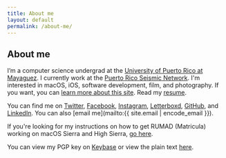 ```yaml
---
title: About me
layout: default
permalink: /about-me/
---
```


## About me

I’m a computer science undergrad at the [University of Puerto Rico at Mayaguez](http://math.uprm.edu/). I currently work at the [Puerto Rico Seismic Network](http://redsismica.uprm.edu/English). I'm interested in macOS, iOS, software development, film, and photography. If you want, you can [learn more about this site](/about-site/). Read my [resume](/resume/).

You can find me on [Twitter](https://twitter.com/georgeperez/), [Facebook](https://facebook.com/georgeperezmarrero/), [Instagram](https://instagram.com/georgeperez/), [Letterboxd](https://letterboxd.com/georgeperez/), [GitHub](https://github.com/georgeperez/), and [LinkedIn](https://linkedin.com/in/georgeperezmarrero/). You can also [email me](mailto:{{ site.email | encode_email }}). 

If you're looking for my instructions on how to get RUMAD (Matricula) working on macOS Sierra and High Sierra, [go here](/matricula/).

You can view my PGP key on [Keybase](https://keybase.io/georgeperezm/) or view the plain text [here](/key.txt).
